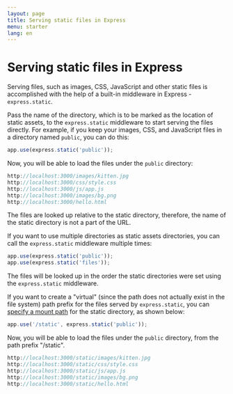 ```yaml
---
layout: page
title: Serving static files in Express
menu: starter
lang: en
---
```


# Serving static files in Express

Serving files, such as images, CSS, JavaScript and other static files is accomplished with the help of a built-in middleware in Express - `express.static`.

Pass the name of the directory, which is to be marked as the location of static assets, to the `express.static` middleware to start serving the files directly. For example, if you keep your images, CSS, and JavaScript files in a directory named `public`, you can do this:

~~~js
app.use(express.static('public'));
~~~

Now, you will be able to load the files under the `public` directory:

~~~js
http://localhost:3000/images/kitten.jpg
http://localhost:3000/css/style.css
http://localhost:3000/js/app.js
http://localhost:3000/images/bg.png
http://localhost:3000/hello.html
~~~

<div class="doc-box doc-info">
The files are looked up relative to the static directory, therefore, the name of the static directory is not a part of the URL.
</div>

If you want to use multiple directories as static assets directories, you can call the `express.static` middleware multiple times:

~~~js
app.use(express.static('public'));
app.use(express.static('files'));
~~~

The files will be looked up in the order the static directories were set using the `express.static` middleware.

If you want to create a "virtual" (since the path does not actually exist in the file system) path prefix for the files served by `express.static`, you can [specify a mount path](/4x/api.html#app.use) for the static directory, as shown below:

~~~js
app.use('/static', express.static('public'));
~~~

Now, you will be able to load the files under the `public` directory, from the path prefix "/static".

~~~js
http://localhost:3000/static/images/kitten.jpg
http://localhost:3000/static/css/style.css
http://localhost:3000/static/js/app.js
http://localhost:3000/static/images/bg.png
http://localhost:3000/static/hello.html
~~~
